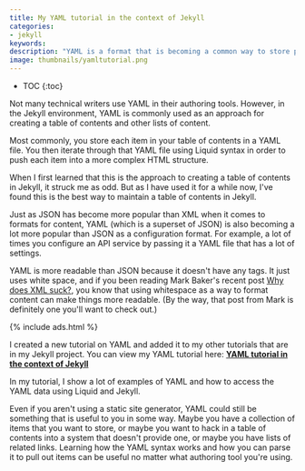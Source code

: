```yaml
---
title: My YAML tutorial in the context of Jekyll
categories:
- jekyll
keywords:
description: "YAML is a format that is becoming a common way to store properties for configuring systems. I created a new tutorial on YAML that shows how mappings and lists work, and how you can use Jekyll and Liquid to parse through the YAML content."
image: thumbnails/yamltutorial.png
---
```


* TOC
{:toc}

Not many technical writers use YAML in their authoring tools. However, in the Jekyll environment, YAML is commonly used as an approach for creating a table of contents and other lists of content.  

Most commonly, you store each item in your table of contents in a YAML file. You then iterate through that YAML file using Liquid syntax in order to push each item into a more complex HTML structure.

When I first learned that this is the approach to creating a table of contents in Jekyll, it struck me as odd. But as I have used it for a while now, I've found this is the best way to maintain a table of contents in Jekyll.

Just as JSON has become more popular than XML when it comes to formats for content, YAML (which is a superset of  JSON) is also becoming a lot more popular than JSON as a configuration format. For example, a lot of times you configure an API service by passing it a YAML file that has a lot of settings.

YAML is more readable than JSON because it doesn't have any tags. It just uses white space, and if you been reading Mark Baker's recent post [Why does XML suck?](http://everypageispageone.com/2016/01/28/why-does-xml-suck/), you know that using whitespace as a way to format content can make things more readable. (By the way, that post from Mark is definitely one you'll want to check out.)

{% include ads.html %}

I created a new tutorial on YAML and added it to my other tutorials that are in my Jekyll project. You can view  my YAML tutorial here: **[YAML tutorial in the context of Jekyll](/documentation-theme-jekyll/mydoc_yaml_tutorial/)**

In my tutorial, I show a lot of examples of YAML and how to access the YAML data using Liquid and Jekyll.

Even if you aren't using a static site generator, YAML could still be something that is useful to you in some way. Maybe you have a collection of items that you want to store, or maybe you want to hack in a table of contents into a system that doesn't provide one, or maybe you have lists of related links. Learning how the YAML syntax works and how you can parse it to pull out items can be useful no matter what authoring tool you're using.
